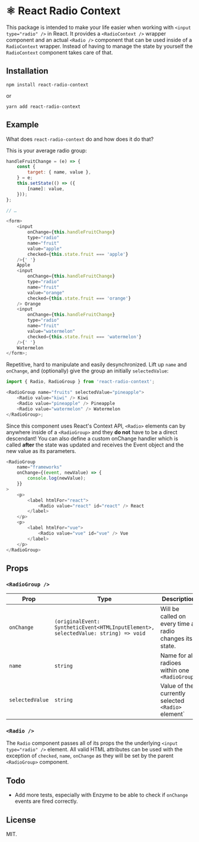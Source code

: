 # ⚛ React Radio Context

This package is intended to make your life easier when working with `<input type="radio" />` in React. It provides a `<RadioContext />` wrapper component and an actual `<Radio />` component that can be used inside of a `RadioContext` wrapper. Instead of having to manage the state by yourself the `RadioContext` component takes care of that.

## Installation

```
npm install react-radio-context
```

or

```
yarn add react-radio-context
```

## Example

What does `react-radio-context` do and how does it do that?

This is your average radio group:

```js
handleFruitChange = (e) => {
    const {
        target: { name, value },
    } = e;
    this.setState(() => ({
        [name]: value,
    }));
};

// …

<form>
    <input
        onChange={this.handleFruitChange}
        type="radio"
        name="fruit"
        value="apple"
        checked={this.state.fruit === 'apple'}
    />{' '}
    Apple
    <input
        onChange={this.handleFruitChange}
        type="radio"
        name="fruit"
        value="orange"
        checked={this.state.fruit === 'orange'}
    /> Orange
    <input
        onChange={this.handleFruitChange}
        type="radio"
        name="fruit"
        value="watermelon"
        checked={this.state.fruit === 'watermelon'}
    />{' '}
    Watermelon
</form>;
```

Repetitive, hard to manipulate and easily desynchronized. Lift up `name` and `onChange`, and (optionally) give the group an initially `selectedValue`:

```js
import { Radio, RadioGroup } from 'react-radio-context';

<RadioGroup name="fruits" selectedValue="pineapple">
    <Radio value="kiwi" /> Kiwi
    <Radio value="pineapple" /> Pineapple
    <Radio value="watermelon" /> Watermelon
</RadioGroup>;
```

Since this component uses React's Context API, `<Radio>` elements can by anywhere inside of a `<RadioGroup>` and they **do not** have to be a direct descendant! You can also define a custom onChange handler which is called **after** the state was updated and receives the Event object and the new value as its parameters.

```js
<RadioGroup
    name="frameworks"
    onChange={(event, newValue) => {
        console.log(newValue);
    }}
>
    <p>
        <label htmlFor="react">
            <Radio value="react" id="react" /> React
        </label>
    </p>
    <p>
        <label htmlFor="vue">
            <Radio value="vue" id="vue" /> Vue
        </label>
    </p>
</RadioGroup>
```

## Props

### `<RadioGroup />`

| Prop            | Type                                                                               | Description                                             |
| --------------- | ---------------------------------------------------------------------------------- | ------------------------------------------------------- |
| `onChange`      | `(originalEvent: SyntheticEvent<HTMLInputElement>, selectedValue: string) => void` | Will be called on every time a radio changes its state. |
| `name`          | `string`                                                                           | Name for all radioes within one `<RadioGroup>`          |
| `selectedValue` | `string`                                                                           | Value of the currently selected `<Radio>` element`      |

### `<Radio />`

The `Radio` component passes all of its props the the underlying `<input type="radio" />` element. All valid HTML attributes can be used with the exception of `checked`, `name`, `onChange` as they will be set by the parent `<RadioGroup>` component.

## Todo

-   Add more tests, especially with Enzyme to be able to check if `onChange` events are fired correctly.

## License

MIT.
